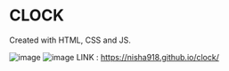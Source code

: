 # CLOCK
Created with HTML, CSS and JS.

![image](https://user-images.githubusercontent.com/130730584/232084966-4492dfbf-338c-4827-8b4d-0bc18f44bb25.png)
![image](https://user-images.githubusercontent.com/130730584/232085024-43399bb5-48e7-4ab8-800a-ead6fc9a9f58.png)
LINK : https://nisha918.github.io/clock/
